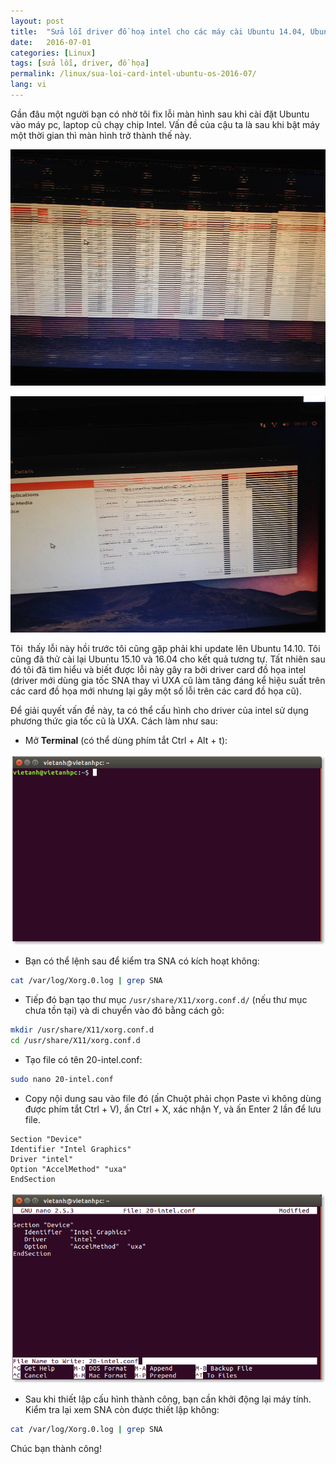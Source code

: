 ```yaml
---
layout: post
title:  "Sửa lỗi driver đồ hoạ intel cho các máy cài Ubuntu 14.04, Ubuntu 14.10 trở về sau"
date:   2016-07-01
categories: [Linux]
tags: [sửa lỗi, driver, đồ họa]
permalink: /linux/sua-loi-card-intel-ubuntu-os-2016-07/
lang: vi
---
```



Gần đâu một người bạn có nhờ tôi fix lỗi màn hình sau khi cài đặt Ubuntu vào máy pc, laptop cũ chạy chip Intel. Vấn đề của cậu ta là sau khi bật máy một thời gian thì màn hình trở thành thế này.

![Lỗi intel graphic ubuntu](/files/linux/intel-gp-error/intel-graphic-error.jpg)

![Lỗi intel graphic ubuntu](/files/linux/intel-gp-error/intel-graphic-error2.jpg)

Tôi  thấy lỗi này hồi trước tôi cũng gặp phải khi update lên Ubuntu 14.10. Tôi cũng đã thử cài lại Ubuntu 15.10 và 16.04 cho kết quả tương tự. Tất nhiên sau đó tôi đã tìm hiểu và biết được lỗi này gây ra bởi driver card đồ họa intel (driver mới dùng gia tốc SNA thay vì UXA cũ làm tăng đáng kể hiệu suất trên các card đồ họa mới nhưng lại gây một số lỗi trên các card đồ họa cũ).

Để giải quyết vấn đề này, ta có thể cấu hình cho driver của intel sử dụng phương thức gia tốc cũ là UXA. Cách làm như sau:

- Mở **Terminal** (có thể dùng phím tắt Ctrl + Alt + t):

![Cửa sổ Terminal trên Ubuntu](/files/linux/intel-gp-error/Terminal.png)

- Bạn có thể lệnh sau để kiểm tra SNA có kích hoạt không:

~~~sh
cat /var/log/Xorg.0.log | grep SNA
~~~

- Tiếp đó bạn tạo thư mục `/usr/share/X11/xorg.conf.d/` (nếu thư mục chưa tồn tại) và di chuyển vào đó bằng cách gõ:

~~~sh
mkdir /usr/share/X11/xorg.conf.d
cd /usr/share/X11/xorg.conf.d
~~~

- Tạo file có tên 20-intel.conf:

~~~sh
sudo nano 20-intel.conf
~~~

- Copy nội dung sau vào file đó (ấn Chuột phải chọn Paste vì không dùng được phím tắt Ctrl + V), ấn Ctrl + X, xác nhận Y, và ấn Enter 2 lần để lưu file.

~~~
Section "Device"
Identifier "Intel Graphics"
Driver "intel"
Option "AccelMethod" "uxa"
EndSection
~~~

![nano-fix-intel-graphic-error](/files/linux/intel-gp-error/nano-fix-intel-graphic-error.png)

- Sau khi thiết lập cấu hình thành công, bạn cần khởi động lại máy tính. Kiểm tra lại xem SNA còn được thiết lập không:

~~~sh
cat /var/log/Xorg.0.log | grep SNA
~~~

Chúc bạn thành công!
